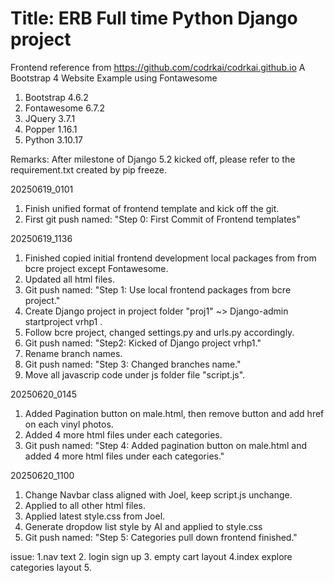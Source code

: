 # Title: ERB Full time Python Django project

Frontend reference from https://github.com/codrkai/codrkai.github.io
A Bootstrap 4 Website Example using Fontawesome

<!-- Initial Environment -->
1. Bootstrap 4.6.2
2. Fontawesome 6.7.2
3. JQuery 3.7.1
4. Popper 1.16.1
5. Python 3.10.17

Remarks: After milestone of Django 5.2 kicked off, please refer to the requirement.txt created by pip freeze.

<!-- Change log -->
20250619_0101
1. Finish unified format of frontend template and kick off the git.
2. First git push named: "Step 0: First Commit of Frontend templates"

20250619_1136
1. Finished copied initial frontend development local packages from from bcre project except Fontawesome.
2. Updated all html files.
3. Git push named: "Step 1: Use local frontend packages from bcre project."
4. Create Django project in project folder "proj1" ~> Django-admin startproject vrhp1 .
5. Follow bcre project, changed settings.py and urls.py accordingly.
6. Git push named: "Step2: Kicked of Django project vrhp1."
7. Rename branch names.
8. Git push named: "Step 3: Changed branches name."
9. Move all javascrip code under js folder file "script.js".

20250620_0145
1. Added Pagination button on male.html, then remove button and add href on each vinyl photos.
2. Added 4 more html files under each categories.
3. Git push named: "Step 4: Added pagination button on male.html and added 4 more html files under each categories."

20250620_1100
1. Change Navbar class aligned with Joel, keep script.js unchange.
2. Applied to all other html files.
3. Applied latest style.css from Joel.
4. Generate dropdow list style by AI and applied to style.css
5. Git push named: "Step 5: Categories pull down frontend finished."

issue:
1.nav text
2. login sign up
3. empty cart layout 
4.index explore categories layout 
5.
